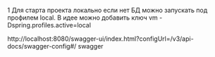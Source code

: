 1 Для старта проекта локально если нет БД можно запускать под профилем
local. В идее можно добавить ключ vm -Dspring.profiles.active=local

http://localhost:8080/swagger-ui/index.html?configUrl=/v3/api-docs/swagger-config#/
swagger